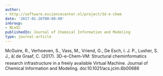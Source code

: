 ```yaml
---
author:
- http://software.esciencecenter.nl/project/3d-e-chem
date: '2017-01-26T00:00:00'
inGroup:
- NLeSC
publishedIn: Journal of Chemical Information and Modeling
type: journal-article
---
```

McGuire, R., Verhoeven, S., Vass, M., Vriend, G., De Esch, I. J. P., Lusher, S. J., â¦ de Graaf, C. (2017). 3D-e-Chem-VM: Structural cheminformatics research infrastructure in a freely available Virtual Machine. Journal of Chemical Information and Modeling. doi:10.1021/acs.jcim.6b00686

